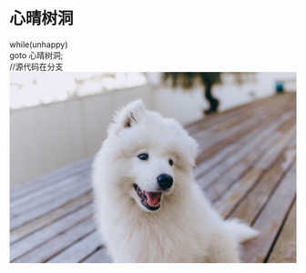 # 心晴树洞
while(unhappy)  
  goto 心晴树洞;  
//源代码在分支  
![Image text](https://github.com/android-app-development-course/2021autumn-A18-mood/blob/main/img/lalala.jpg)  
